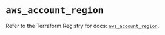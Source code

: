 # `aws_account_region`

Refer to the Terraform Registry for docs: [`aws_account_region`](https://registry.terraform.io/providers/hashicorp/aws/5.90.1/docs/resources/account_region).
